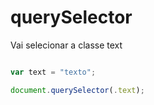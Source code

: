 # querySelector 

<p> Vai selecionar a classe text </p>

```javascript

var text = "texto";

document.querySelector(.text);


```
